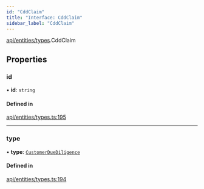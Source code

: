 ```yaml
---
id: "CddClaim"
title: "Interface: CddClaim"
sidebar_label: "CddClaim"
---
```


[api/entities/types](../../../../../modules/API/Entities/Types/Types.md).CddClaim

## Properties

### id

• **id**: `string`

#### Defined in

[api/entities/types.ts:195](https://github.com/PolymeshAssociation/polymesh-sdk/blob/49a0066c3/src/api/entities/types.ts#L195)

___

### type

• **type**: [`CustomerDueDiligence`](../../../../../enums/API/Entities/Types/ClaimType/ClaimType.md#customerduediligence)

#### Defined in

[api/entities/types.ts:194](https://github.com/PolymeshAssociation/polymesh-sdk/blob/49a0066c3/src/api/entities/types.ts#L194)
